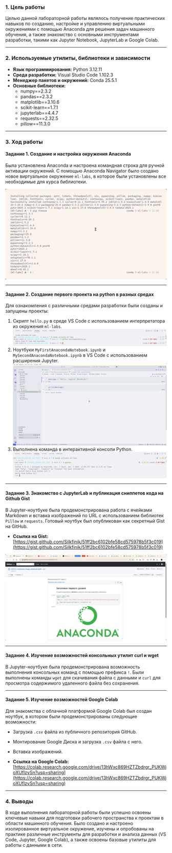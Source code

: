 ### **1. Цель работы**

Целью данной лабораторной работы являлось получение практических навыков по созданию, настройке и управлению виртуальными окружениями с помощью Anaconda для решения задач машинного обучения, а также знакомство с основными инструментами разработки, такими как Jupyter Notebook, JupyterLab и Google Colab.

---

### **2. Используемые утилиты, библиотеки и зависимости**

* **Язык программирования:** Python 3.12.11
* **Среда разработки:** Visual Studio Code 1.102.3
* **Менеджер пакетов и окружений:** Conda 25.5.1
* **Основные библиотеки:**
  * numpy==2.3.2
  * pandas==2.3.2
  * matplotlib==3.10.6
  * scikit-learn==1.7.1
  * jupyterlab==4.4.7
  * requests==2.32.5
  * pillow==11.3.0

---

### **3. Ход работы**

#### **Задание 1. Создание и настройка окружения Anaconda**

Была установлена Anaconda и настроена командная строка для ручной активации окружений. С помощью Anaconda Navigator было создано новое виртуальное окружение `ml-labs`, в которое были установлены все необходимые для курса библиотеки.

![alt text](./images/task1/image6.png)

---

#### **Задание 2. Создание первого проекта на python в разных средах**

Для ознакомления с различными средами разработки были созданы и запущены проекты:

1. Скрипт `hello.py` в среде VS Code с использованием интерпретатора из окружения `ml-labs`.
![alt text](./images/task2/image1.png)
2. Ноутбуки `MyFirstAnacondaNotebook.ipynb` и `MySecondAnacondaNotebook.ipynb` в VS Code с использованием расширения Jupyter.
![alt text](./images/task2/image2.png)
3. Выполнена команда в интерактивной консоли Python.
![alt text](./images/task2/image4.png)

---

#### **Задание 3. Знакомство с JupyterLab и публикация сниппетов кода на Github Gist**

В Jupyter-ноутбуке была продемонстрирована работа с ячейками Markdown и вставка изображений по URL с использованием библиотек `Pillow` и `requests`. Готовый ноутбук был опубликован как секретный Gist на GitHub.

* **Ссылка на Gist:** [https://gist.github.com/Silkfinik/51ff2bc6102bfe58cd575978b5f3c019](https://gist.github.com/Silkfinik/51ff2bc6102bfe58cd575978b5f3c019)

![alt text](./images/task3/image1.png)

---

#### **Задание 4. Изучение возможностей консольных утилит curl и wget**

В Jupyter-ноутбуке была продемонстрирована возможность выполнения консольных команд с помощью префикса `!`. Были выполнены команды `wget` для скачивания файла с данными и `curl` для просмотра содержимого удаленного файла без сохранения.

---

#### **Задание 5. Изучение возможностей Google Colab**

Для знакомства с облачной платформой Google Colab был создан ноутбук, в котором были продемонстрированы следующие возможности:

* Загрузка `.csv` файла из публичного репозитория GitHub.
* Монтирование Google Диска и загрузка `.csv` файла с него.
* Вставка изображений.

* **Ссылка на Google Colab:** [https://colab.research.google.com/drive/13hWxc869HZTZbdrgr_PUKWjoXUflzvSn?usp=sharing](https://colab.research.google.com/drive/13hWxc869HZTZbdrgr_PUKWjoXUflzvSn?usp=sharing)

---

### **4. Выводы**

В ходе выполнения лабораторной работы были успешно освоены ключевые навыки для подготовки рабочего пространства к проектам в области машинного обучения. Было создано и настроено изолированное виртуальное окружение, изучены и опробованы на практике различные инструменты для разработки и анализа данных (VS Code, Jupyter, Google Colab), а также освоены базовые утилиты для работы с данными в сети.
